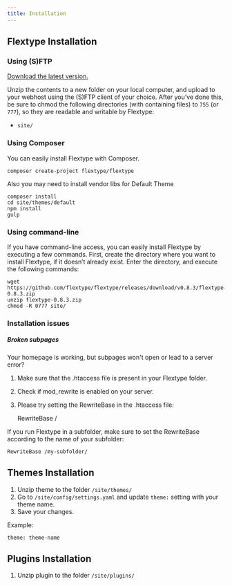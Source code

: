 ```yaml
---
title: Installation
---
```


Flextype Installation
---------------------

### Using (S)FTP

[Download the latest version.](http://flextype.org/download)

Unzip the contents to a new folder on your local computer, and upload to your webhost using the (S)FTP client of your choice. After you’ve done this, be sure to chmod the following directories (with containing files) to `755` (or `777`), so they are readable and writable by Flextype:

*   `site/`

### Using Composer

You can easily install Flextype with Composer.

    composer create-project flextype/flextype

Also you may need to install vendor libs for Default Theme

    composer install
    cd site/themes/default
    npm install
    gulp


### Using command-line

If you have command-line access, you can easily install Flextype by executing a few commands. First, create the directory where you want to install Flextype, if it doesn’t already exist. Enter the directory, and execute the following commands:

    wget https://github.com/flextype/flextype/releases/download/v0.8.3/flextype-0.8.3.zip
    unzip flextype-0.8.3.zip
    chmod -R 0777 site/

### Installation issues

##### Broken subpages

Your homepage is working, but subpages won't open or lead to a server error?

1.  Make sure that the .htaccess file is present in your Flextype folder.
2.  Check if mod\_rewrite is enabled on your server.
3.  Please try setting the RewriteBase in the .htaccess file:

    RewriteBase /

If you run Flextype in a subfolder, make sure to set the RewriteBase according to the name of your subfolder:

    RewriteBase /my-subfolder/



Themes Installation
-------------------

1.  Unzip theme to the folder `/site/themes/`
2.  Go to `/site/config/settings.yaml` and update `theme:` setting with your theme name.
3.  Save your changes.

Example:

    theme: theme-name



Plugins Installation
--------------------

1.  Unzip plugin to the folder `/site/plugins/`

